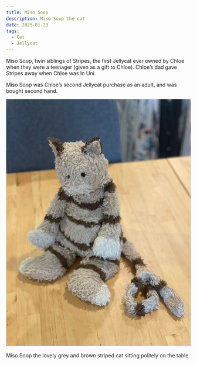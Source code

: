 ```yaml
---
title: Miso Soop
description: Miso Soop the cat
date: 2025-01-23
tags:
  - Cat
  - Jellycat
---
```


Miso Soop, twin siblings of Stripes, the first Jellycat ever owned by Chloe when they were a teenager (given as a gift to Chloe). Chloe’s dad gave Stripes away when Chloe was In Uni.

Miso Soop was Chloe’s second Jellycat purchase as an adult, and was bought second hand.

![](./MisoSoop2.jpg)

Miso Soop the lovely grey and brown striped cat sitting politely on the table.
